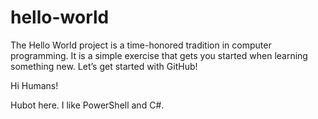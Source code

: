 # hello-world
The Hello World project is a time-honored tradition in computer programming. It is a simple exercise that gets you started when learning something new. Let’s get started with GitHub!

Hi Humans!

Hubot here. I like PowerShell and C#.
